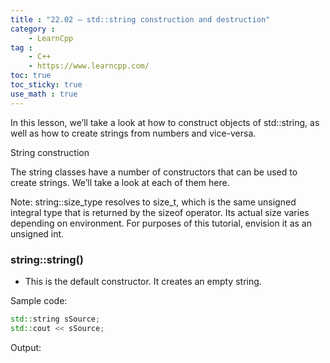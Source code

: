 ```yaml
---
title : "22.02 — std::string construction and destruction"
category :
    - LearnCpp
tag : 
    - C++
    - https://www.learncpp.com/
toc: true  
toc_sticky: true 
use_math : true
---
```



In this lesson, we’ll take a look at how to construct objects of std::string, as well as how to create strings from numbers and vice-versa.

String construction

The string classes have a number of constructors that can be used to create strings. We’ll take a look at each of them here.

Note: string::size_type resolves to size_t, which is the same unsigned integral type that is returned by the sizeof operator. Its actual size varies depending on environment. For purposes of this tutorial, envision it as an unsigned int.


### string::string()

- This is the default constructor. It creates an empty string.

Sample code:

```c++
std::string sSource;
std::cout << sSource;
```

Output:

```

```

